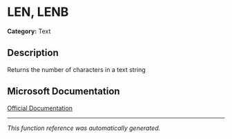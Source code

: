 # LEN, LENB

**Category:** Text

## Description
Returns the number of characters in a text string

## Microsoft Documentation
[Official Documentation](https://support.microsoft.com//en-us/office/len-function-29236f94-cedc-429d-affd-b5e33d2c67cb)

---
*This function reference was automatically generated.*
